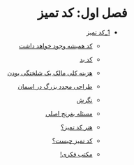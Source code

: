 <div dir='rtl'>

# فصل اول: کد تمیز
* [1_کد تمیز](/clean-code.md#%D9%81%D8%B5%D9%84-%DB%8C%DA%A9---%DA%A9%D8%AF-%D8%AA%D9%85%DB%8C%D8%B2)

  * [کد همیشه وجود خواهد داشت](/clean-code.md#%DA%A9%D8%AF-%D9%87%D9%85%DB%8C%D8%B4%D9%87-%D9%88%D8%AC%D9%88%D8%AF-%D8%AE%D9%88%D8%A7%D9%87%D8%AF-%D8%AF%D8%A7%D8%B4%D8%AA)
  
  * [کد بد](/clean-code.md#%DA%A9%D8%AF-%D8%A8%D8%AF)
  
  * [هزینه کلی مالک یک شلختگی بودن](/clean-code.md#%D9%87%D8%B2%DB%8C%D9%86%D9%87-%DA%A9%D9%84%DB%8C-%D9%85%D8%A7%D9%84%DA%A9-%DB%8C%DA%A9-%D8%B4%D9%84%D8%AE%D8%AA%DA%AF%DB%8C-%D8%A8%D9%88%D8%AF%D9%86)
  
  * [طراحی مجدد بزرگ در اسمان](/clean-code.md#%D8%B7%D8%B1%D8%A7%D8%AD%DB%8C-%D9%85%D8%AC%D8%AF%D8%AF-%D8%A8%D8%B2%D8%B1%DA%AF-%D8%AF%D8%B1-%D8%A7%D8%B3%D9%85%D8%A7%D9%86)
  
  * [نگرش](/clean-code.md#%D9%86%DA%AF%D8%B1%D8%B4)
  
  * [مسئله بغرنج اصلی](/clean-code.md#%D9%85%D8%B3%D8%A6%D9%84%D9%87-%D8%A8%D8%BA%D8%B1%D9%86%D8%AC-%D8%A7%D8%B5%D9%84%DB%8C)
  
  * [هنر کد تمیز؟](/clean-code.md#%D9%87%D9%86%D8%B1-%DA%A9%D8%AF-%D8%AA%D9%85%DB%8C%D8%B2)
  
  * [کد تمیز چیست؟](/clean-code.md#%DA%A9%D8%AF-%D8%AA%D9%85%DB%8C%D8%B2-%DA%86%DB%8C%D8%B3%D8%AA)
  
  * [مکتب فکری!](/clean-code.md#%D9%85%DA%A9%D8%AA%D8%A8-%D9%81%DA%A9%D8%B1%DB%8C)

</div>
